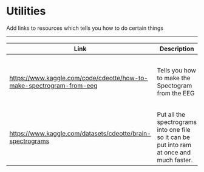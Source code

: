 # Utilities
Add links to resources which tells you how to do certain things

---

|Link|Description|Comment|
|-|-|-|
|https://www.kaggle.com/code/cdeotte/how-to-make-spectrogram-from-eeg|Tells you how to make the Spectogram from the EEG|Leads to better results than using the spectrogran kaggle gives you||
|https://www.kaggle.com/datasets/cdeotte/brain-spectrograms|Put all the spectrograms into one file so it can be put into ram at once and much faster.||
